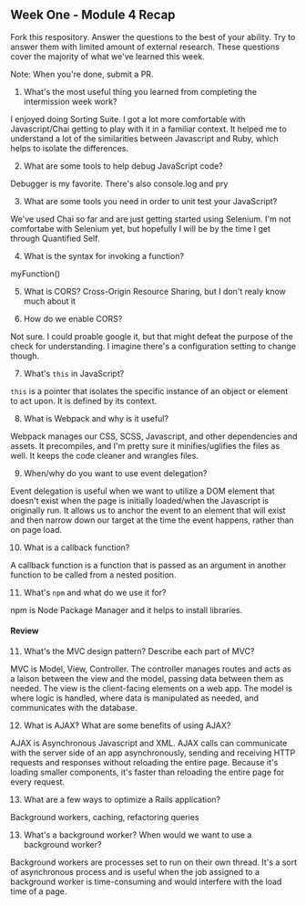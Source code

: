 ## Week One - Module 4 Recap

Fork this respository. Answer the questions to the best of your ability. Try to answer them with limited amount of external research. These questions cover the majority of what we've learned this week. 

Note: When you're done, submit a PR. 


1. What's the most useful thing you learned from completing the intermission week work?

I enjoyed doing Sorting Suite. I got a lot more comfortable with Javascript/Chai getting to play with it in a familiar context. It helped me to understand a lot of the similarities between Javascript and Ruby, which helps to isolate the differences.

2. What are some tools to help debug JavaScript code?

Debugger is my favorite. There's also console.log and pry

3. What are some tools you need in order to unit test your JavaScript?

We've used Chai so far and are just getting started using Selenium. I'm not comfortabe with Selenium yet, but hopefully I will be by the time I get through Quantified Self.

4. What is the syntax for invoking a function?

myFunction()

5. What is CORS?
Cross-Origin Resource Sharing, but I don't realy know much about it

6. How do we enable CORS?

Not sure. I could proable google it, but that might defeat the purpose of the check for understanding. I imagine there's a configuration setting to change though.

7. What's `this` in JavaScript?

`this` is a pointer that isolates the specific instance of an object or element to act upon. It is defined by its context.

8. What is Webpack and why is it useful?

Webpack manages our CSS, SCSS, Javascript, and other dependencies and assets. It precompiles, and I'm pretty sure it minifies/uglifies the files as well. It keeps the code cleaner and wrangles files.

9. When/why do you want to use event delegation?

Event delegation is useful when we want to utilize a DOM element that doesn't exist when the page is initially loaded/when the Javascript is originally run. It allows us to anchor the event to an element that will exist and then narrow down our target at the time the event happens, rather than on page load.

10. What is a callback function?

A callback function is a function that is passed as an argument in another function to be called from a nested position.

11. What's `npm` and what do we use it for?

npm is Node Package Manager and it helps to install libraries.

#### Review  
11. What's the MVC design pattern? Describe each part of MVC?

MVC is Model, View, Controller. The controller manages routes and acts as a laison between the view and the model, passing data between them as needed. The view is the client-facing elements on a web app. The model is where logic is handled, where data is manipulated as needed, and communicates with the database.

12. What is AJAX? What are some benefits of using AJAX?

AJAX is Asynchronous Javascript and XML. AJAX calls can communicate with the server side of an app asynchronously, sending and receiving HTTP requests and responses without reloading the entire page. Because it's loading smaller components, it's faster than reloading the entire page for every request.

13. What are a few ways to optimize a Rails application?

Background workers, caching, refactoring queries

13. What's a background worker? When would we want to use a background worker?

Background workers are processes set to run on their own thread. It's a sort of asynchronous process and is useful when the job assigned to a background worker is time-consuming and would interfere with the load time of a page.
